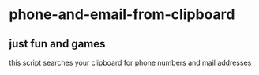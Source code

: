 # phone-and-email-from-clipboard
## just fun and games

this script searches your clipboard for phone numbers and mail addresses
